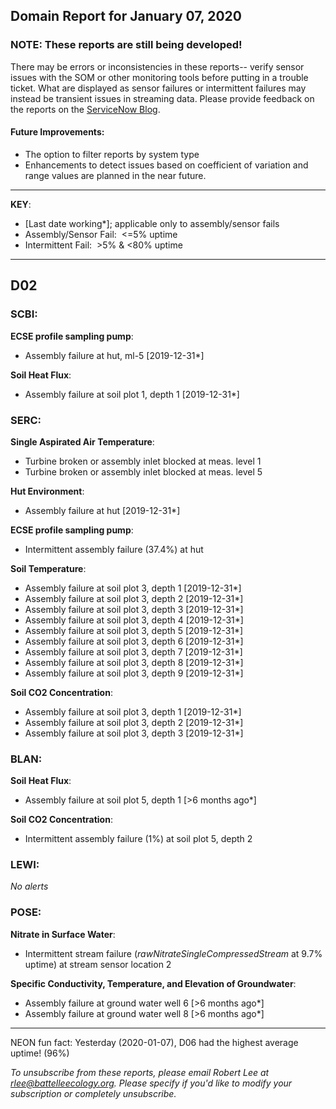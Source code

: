 ## Domain Report for January 07, 2020


### NOTE: These reports are still being developed!
There may be errors or inconsistencies in these reports-- verify sensor issues with the SOM or other monitoring tools before putting in a trouble ticket. What are displayed as sensor failures or intermittent failures may instead be transient issues in streaming data.
Please provide feedback on the reports on the [ServiceNow Blog](https://neon.service-now.com/community?id=community_blog&sys_id=9b4fbe8adbed734017ecf9041d9619be).

#### Future Improvements: 
 - The option to filter reports by system type 
 - Enhancements to detect issues based on coefficient of variation and range values are planned in the near future.

***

**KEY**:

 - [Last date working*]; applicable only to assembly/sensor fails
 - Assembly/Sensor Fail:&nbsp;&nbsp;<=5% uptime
 - Intermittent Fail:&nbsp;&nbsp;>5% & <80% uptime

***
## D02

### SCBI:

**ECSE profile sampling pump**:
 - Assembly failure at hut, ml-5 [2019-12-31*]

**Soil Heat Flux**:
 - Assembly failure at soil plot 1, depth 1 [2019-12-31*]

### SERC:

**Single Aspirated Air Temperature**:
 - Turbine broken or assembly inlet blocked at meas. level 1
 - Turbine broken or assembly inlet blocked at meas. level 5

**Hut Environment**:
 - Assembly failure at hut [2019-12-31*]

**ECSE profile sampling pump**:
 - Intermittent assembly failure (37.4%) at hut

**Soil Temperature**:
 - Assembly failure at soil plot 3, depth 1 [2019-12-31*]
 - Assembly failure at soil plot 3, depth 2 [2019-12-31*]
 - Assembly failure at soil plot 3, depth 3 [2019-12-31*]
 - Assembly failure at soil plot 3, depth 4 [2019-12-31*]
 - Assembly failure at soil plot 3, depth 5 [2019-12-31*]
 - Assembly failure at soil plot 3, depth 6 [2019-12-31*]
 - Assembly failure at soil plot 3, depth 7 [2019-12-31*]
 - Assembly failure at soil plot 3, depth 8 [2019-12-31*]
 - Assembly failure at soil plot 3, depth 9 [2019-12-31*]

**Soil CO2 Concentration**:
 - Assembly failure at soil plot 3, depth 1 [2019-12-31*]
 - Assembly failure at soil plot 3, depth 2 [2019-12-31*]
 - Assembly failure at soil plot 3, depth 3 [2019-12-31*]

### BLAN:

**Soil Heat Flux**:
 - Assembly failure at soil plot 5, depth 1 [>6 months ago*]

**Soil CO2 Concentration**:
 - Intermittent assembly failure (1%) at soil plot 5, depth 2

### LEWI:

_No alerts_

### POSE:

**Nitrate in Surface Water**:
 - Intermittent stream failure (_rawNitrateSingleCompressedStream_ at 9.7% uptime) at stream sensor location 2

**Specific Conductivity, Temperature, and Elevation of Groundwater**:
 - Assembly failure at ground water well 6 [>6 months ago*]
 - Assembly failure at ground water well 8 [>6 months ago*]

***
NEON fun fact: Yesterday (2020-01-07), D06 had the highest average uptime! (96%)

_To unsubscribe from these reports, please email Robert Lee at rlee@battelleecology.org. Please specify if you'd like to modify your subscription or completely unsubscribe._
